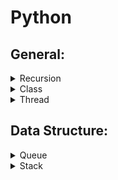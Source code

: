 # Python

## General:

<details>
<summary>Recursion</summary>

- Recursion depth default limit is rather low
- To raise it:
  -     sys.setrecursionlimit(10**7)
- To take advantage of bigger stack, we have to launch a new thread (see thread)

</details>

<details>
<summary>Class</summary>

- Have multiple constructors?
  - Add a tuple of anonymous arguments: #args
  - Add a dictionary of named arguments: #kwargs
  - Define `__init__` method as: 
    -     class MyClass():
            def __init__(self, *args, **kwargs):
              self.attr1 = kwargs.get('arg1',self.attr1)
              self.attr2 = kwargs.get('arg2',self.attr2)
  - Instanciate `MyClass` with different arguments:
    -     c1 = MyClass(arg1=5)
          c2 = MyClass(arg2="5")
  - E.g., 
    - let's define a function `f` as:
          def f(*args, **kwargs):
          print 'args: ', args, ' kwargs: ', kwargs

          >>> f('a')
          args:  ('a',)  kwargs:  {}
          >>> f(ar='a')
          args:  ()  kwargs:  {'ar': 'a'}
          >>> f(1,2,param=3)
          args:  (1, 2)  kwargs:  {'param': 3}
  - For more details about [calls](https://docs.python.org/3/reference/expressions.html#calls)

</details>

<details>
<summary>Thread</summary>

- Launch a new thread:
  -     threading.Thread(target=worker).start()
- Set the size of the thread stack:
  -     threading.stack_size(2**27)

</details>

## Data Structure:

<details>
<summary>Queue</summary>

</details>

<details>
<summary>Stack</summary>

</details>

  
 
